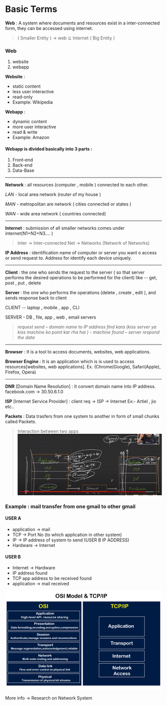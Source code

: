 # Basic Terms

**Web** :
A system where documents and resources exist in a inter-connected form, they can be accessed using internet.

>  ( Smaller Entity ) -> web ⊆ Internet ( Big Entity )

### Web
1. website
2. webapp

**Website** : 
- static content
- less user interactive
- read-only
- Example: Wikipedia

**Webapp** :
- dynamic content
- more user interactive
- read & write
- Example: Amazon


#### Webapp is divided basically into 3 parts :

1. Front-end
2. Back-end
3. Data-Base

---
**Network** : all resources (computer , mobile ) connected to each other.

_LAN_ - local area network (router of my house )

_MAN_ - metropolitan are network ( cities connected or states )

_WAN_ - wide area network ( countries connected)

---
**Internet** : submission of all smaller networks comes under internet(N1+N2+N3.... )
> Inter -> Inter-connected
> Net -> Networks 
(Network of Networks)

**IP Address** :  identification name of computer or server you want o access or send request to. 
Address for identify each device uniquely. 

---
**Client** : the one who sends the request to the server  ( so that server performs the desired operations to be performed for the client) like  -- get, post , put , delete 

**Server** : the one who performs the operations (delete , create , edit ),
and sends response back to client

CLIENT -- laptop , mobile , app , CLI 

SERVER -  DB  , file, app , web , email servers 


> _request send – domain name to IP address find kara (kiss server ya kiss machine ko point kar rha hai )  - machine found – server respond the data_

---
**Browser** : It is a tool to access documents, websites, web applications. 

**Browser Engine** : It is an application which is is used to access resources[websites, web applications]. 
Ex. (Chrome(Google), Safari(Apple), Firefox, Opera) 

---
**DNR** [Domain Name Resolution] : It convert domain name into IP address.
facebook.com -> 30.50.6.1.0

**ISP** [Internet Service Provider] : client req -> ISP -> Internet
Ex:- Artiel , jio etc..

**Packets** : Data trasfers from one system to another in form of small chunks called Packets.

> Interaction between two apps
![code help lec 3, 31:03](appInteraction.png)

### Example : mail transfer from one gmail to other gmail

#### USER A
- application -> mail 
- TCP -> Port No (to which application in other system)
- IP -> IP address of system to send (USER B IP ADDRESS)
- Hardware -> Internet

#### USER B
- Internet -> Hardware
- IP address found
- TCP app address to be received found
- application -> mail received

![osi/tcp Model](osi-tcp.png)

More info -> Research on Network System 

